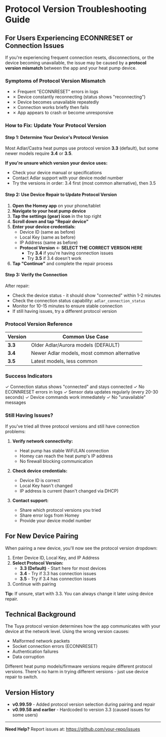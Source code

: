 # Protocol Version Troubleshooting Guide

## For Users Experiencing ECONNRESET or Connection Issues

If you're experiencing frequent connection resets, disconnections, or the device becoming unavailable, the issue may be caused by a **protocol version mismatch** between the app and your heat pump device.

### Symptoms of Protocol Version Mismatch

- ✗ Frequent "ECONNRESET" errors in logs
- ✗ Device constantly reconnecting (status shows "reconnecting")
- ✗ Device becomes unavailable repeatedly
- ✗ Connection works briefly then fails
- ✗ App appears to crash or become unresponsive

### How to Fix: Update Your Protocol Version

#### Step 1: Determine Your Device's Protocol Version

Most Adlar/Castra heat pumps use protocol version **3.3** (default), but some newer models require **3.4** or **3.5**.

**If you're unsure which version your device uses:**
- Check your device manual or specifications
- Contact Adlar support with your device model number
- Try the versions in order: 3.4 first (most common alternative), then 3.5

#### Step 2: Use Device Repair to Update Protocol Version

1. **Open the Homey app** on your phone/tablet
2. **Navigate to your heat pump device**
3. **Tap the settings (gear) icon** in the top right
4. **Scroll down and tap "Repair device"**
5. **Enter your device credentials:**
   - Device ID (same as before)
   - Local Key (same as before)
   - IP Address (same as before)
   - **Protocol Version** ← **SELECT THE CORRECT VERSION HERE**
     - Try **3.4** if you're having connection issues
     - Try **3.5** if 3.4 doesn't work
6. **Tap "Continue"** and complete the repair process

#### Step 3: Verify the Connection

After repair:
- Check the device status - it should show "connected" within 1-2 minutes
- Check the connection status capability: `adlar_connection_status`
- Monitor for 10-15 minutes to ensure stable connection
- If still having issues, try a different protocol version

### Protocol Version Reference

| Version | Common Use Case |
|---------|----------------|
| **3.3** | Older Adlar/Aurora models (DEFAULT) |
| **3.4** | Newer Adlar models, most common alternative |
| **3.5** | Latest models, less common |

### Success Indicators

✓ Connection status shows "connected" and stays connected
✓ No ECONNRESET errors in logs
✓ Sensor data updates regularly (every 20-30 seconds)
✓ Device commands work immediately
✓ No "unavailable" messages

### Still Having Issues?

If you've tried all three protocol versions and still have connection problems:

1. **Verify network connectivity:**
   - Heat pump has stable WiFi/LAN connection
   - Homey can reach the heat pump's IP address
   - No firewall blocking communication

2. **Check device credentials:**
   - Device ID is correct
   - Local Key hasn't changed
   - IP address is current (hasn't changed via DHCP)

3. **Contact support:**
   - Share which protocol versions you tried
   - Share error logs from Homey
   - Provide your device model number

## For New Device Pairing

When pairing a new device, you'll now see the protocol version dropdown:

1. Enter Device ID, Local Key, and IP Address
2. **Select Protocol Version:**
   - **3.3 (Default)** - Start here for most devices
   - **3.4** - Try if 3.3 has connection issues
   - **3.5** - Try if 3.4 has connection issues
3. Continue with pairing

**Tip:** If unsure, start with 3.3. You can always change it later using device repair.

## Technical Background

The Tuya protocol version determines how the app communicates with your device at the network level. Using the wrong version causes:
- Malformed network packets
- Socket connection errors (ECONNRESET)
- Authentication failures
- Data corruption

Different heat pump models/firmware versions require different protocol versions. There's no harm in trying different versions - just use device repair to switch.

## Version History

- **v0.99.59** - Added protocol version selection during pairing and repair
- **v0.99.58 and earlier** - Hardcoded to version 3.3 (caused issues for some users)

---

**Need Help?** Report issues at: https://github.com/your-repo/issues
